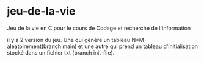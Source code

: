 # jeu-de-la-vie
Jeu de la vie en C pour le cours de Codage et recherche de l'information

il y a 2 version du jeu.
Une qui génère  un tableau N*M aléatoirement(branch main) et une autre qui prend un tableau d'initialisation stocké dans un fichier txt (branch init-file).
